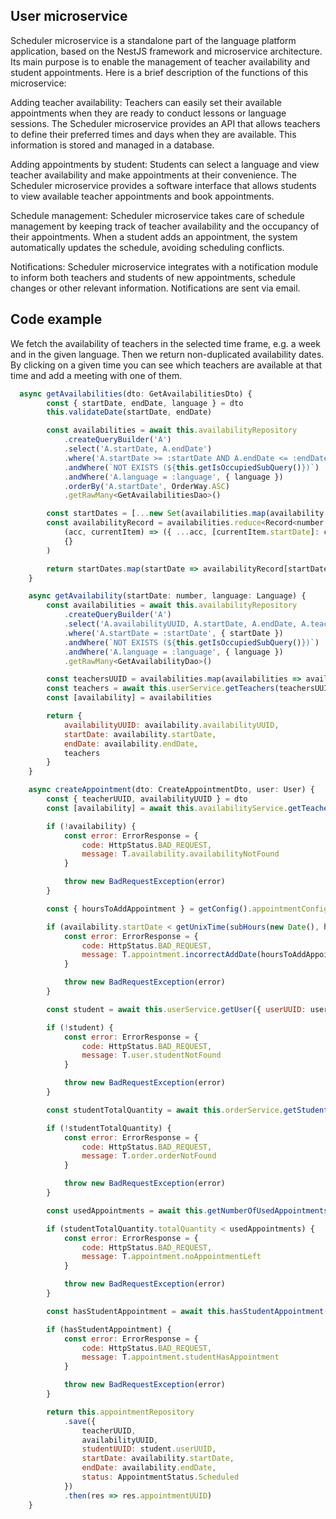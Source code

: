 ## User microservice
Scheduler microservice is a standalone part of the language platform application,
based on the NestJS framework and microservice architecture. 
Its main purpose is to enable the management of teacher availability and student appointments. 
Here is a brief description of the functions of this microservice:

Adding teacher availability: Teachers can easily set their available appointments when they are
ready to conduct lessons or language sessions. The Scheduler microservice provides an API that
allows teachers to define their preferred times and days when they are available.
This information is stored and managed in a database.

Adding appointments by student: Students can select a language and view teacher availability
and make appointments at their convenience. The Scheduler microservice provides a software
interface that allows students to view available teacher appointments and book appointments.

Schedule management: Scheduler microservice takes care of schedule management by keeping
track of teacher availability and the occupancy of their appointments. When a student adds an appointment,
the system automatically updates the schedule, avoiding scheduling conflicts.

Notifications: Scheduler microservice integrates with a notification module to inform both teachers
and students of new appointments, schedule changes or other relevant information.
Notifications are sent via email.

## Code example

We fetch the availability of teachers in the selected time frame, e.g. a week and in the given language.
Then we return non-duplicated availability dates. By clicking on a given time you can see which teachers
are available at that time and add a meeting with one of them.

```javascript
  async getAvailabilities(dto: GetAvailabilitiesDto) {
        const { startDate, endDate, language } = dto
        this.validateDate(startDate, endDate)

        const availabilities = await this.availabilityRepository
            .createQueryBuilder('A')
            .select('A.startDate, A.endDate')
            .where('A.startDate >= :startDate AND A.endDate <= :endDate', { startDate, endDate })
            .andWhere(`NOT EXISTS (${this.getIsOccupiedSubQuery()})`)
            .andWhere('A.language = :language', { language })
            .orderBy('A.startDate', OrderWay.ASC)
            .getRawMany<GetAvailabilitiesDao>()

        const startDates = [...new Set(availabilities.map(availability => availability.startDate))]
        const availabilityRecord = availabilities.reduce<Record<number, GetAvailabilitiesDao>>(
            (acc, currentItem) => ({ ...acc, [currentItem.startDate]: currentItem }),
            {}
        )

        return startDates.map(startDate => availabilityRecord[startDate])
    }
```

```javascript
    async getAvailability(startDate: number, language: Language) {
        const availabilities = await this.availabilityRepository
            .createQueryBuilder('A')
            .select('A.availabilityUUID, A.startDate, A.endDate, A.teacherUUID')
            .where('A.startDate = :startDate', { startDate })
            .andWhere(`NOT EXISTS (${this.getIsOccupiedSubQuery()})`)
            .andWhere('A.language = :language', { language })
            .getRawMany<GetAvailabilityDao>()

        const teachersUUID = availabilities.map(availabilities => availabilities.teacherUUID)
        const teachers = await this.userService.getTeachers(teachersUUID)
        const [availability] = availabilities

        return {
            availabilityUUID: availability.availabilityUUID,
            startDate: availability.startDate,
            endDate: availability.endDate,
            teachers
        }
    }
```

```javascript
    async createAppointment(dto: CreateAppointmentDto, user: User) {
        const { teacherUUID, availabilityUUID } = dto
        const [availability] = await this.availabilityService.getTeacherOpenAvailabilities([availabilityUUID], teacherUUID)

        if (!availability) {
            const error: ErrorResponse = {
                code: HttpStatus.BAD_REQUEST,
                message: T.availability.availabilityNotFound
            }

            throw new BadRequestException(error)
        }

        const { hoursToAddAppointment } = getConfig().appointmentConfig

        if (availability.startDate < getUnixTime(subHours(new Date(), hoursToAddAppointment))) {
            const error: ErrorResponse = {
                code: HttpStatus.BAD_REQUEST,
                message: T.appointment.incorrectAddDate(hoursToAddAppointment)
            }

            throw new BadRequestException(error)
        }

        const student = await this.userService.getUser({ userUUID: user.userUUID, role: Role.Student })

        if (!student) {
            const error: ErrorResponse = {
                code: HttpStatus.BAD_REQUEST,
                message: T.user.studentNotFound
            }

            throw new BadRequestException(error)
        }

        const studentTotalQuantity = await this.orderService.getStudentTotalQuantity(student.userUUID)

        if (!studentTotalQuantity) {
            const error: ErrorResponse = {
                code: HttpStatus.BAD_REQUEST,
                message: T.order.orderNotFound
            }

            throw new BadRequestException(error)
        }

        const usedAppointments = await this.getNumberOfUsedAppointments(student.userUUID)

        if (studentTotalQuantity.totalQuantity < usedAppointments) {
            const error: ErrorResponse = {
                code: HttpStatus.BAD_REQUEST,
                message: T.appointment.noAppointmentLeft
            }

            throw new BadRequestException(error)
        }

        const hasStudentAppointment = await this.hasStudentAppointment(student.userUUID, availability.startDate)

        if (hasStudentAppointment) {
            const error: ErrorResponse = {
                code: HttpStatus.BAD_REQUEST,
                message: T.appointment.studentHasAppointment
            }

            throw new BadRequestException(error)
        }

        return this.appointmentRepository
            .save({
                teacherUUID,
                availabilityUUID,
                studentUUID: student.userUUID,
                startDate: availability.startDate,
                endDate: availability.endDate,
                status: AppointmentStatus.Scheduled
            })
            .then(res => res.appointmentUUID)
    }

```
